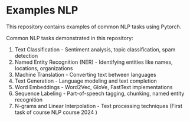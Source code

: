 # Examples NLP

This repository contains examples of common NLP tasks using Pytorch.

Common NLP tasks demonstrated in this repository:

1. Text Classification - Sentiment analysis, topic classification, spam detection
2. Named Entity Recognition (NER) - Identifying entities like names, locations, organizations
3. Machine Translation - Converting text between languages 
4. Text Generation - Language modeling and text completion
5. Word Embeddings - Word2Vec, GloVe, FastText implementations
6. Sequence Labeling - Part-of-speech tagging, chunking, named entity recognition
7. N-grams and Linear Interpolation - Text processing techniques (First task of course NLP course 2024 )
